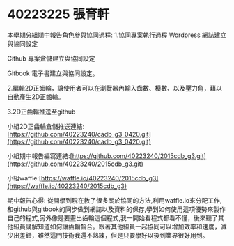 # 40223225 張育軒

本學期分組期中報告角色參與協同過程:
1.協同專案執行過程
Wordpress 網誌建立與協同設定

Github 專案倉儲建立與協同設定

Gitbook 電子書建立與協同設定。

2.編輯2D正齒輪，讓使用者可以在瀏覽器內輸入齒數、模數、以及壓力角，藉以自動產生2D正齒輪。

3.2D正齒輪推送至github

小組2D正齒輪倉儲推送連結:[https://github.com/40223240/cadb_g3_0420.git](https://github.com/40223240/cadb_g3_0420.git) 

小組期中報告編寫連結:[https://github.com/40223240/2015cdb_g3.git](https://github.com/40223240/2015cdb_g3.git)

小組waffle:[https://waffle.io/40223240/2015cdb_g3](https://waffle.io/40223240/2015cdb_g3)


期中報告心得:
從開學到現在教了很多關於協同的方法,利用waffle.io來分配工作,和github與gitbook的同步做到網誌以及資料的保存,學到如何使用這項優勢來製作自己的程式,另外像是要畫出齒輪這個程式,我一開始看程式都看不懂，後來聽了其他組員講解知道如何讓齒輪齧合。跟著其他組員一起協同可以增加效率和速度，減少出差錯，雖然這門技術我還不熟練，但是只要學好以後到業界很好用到。
